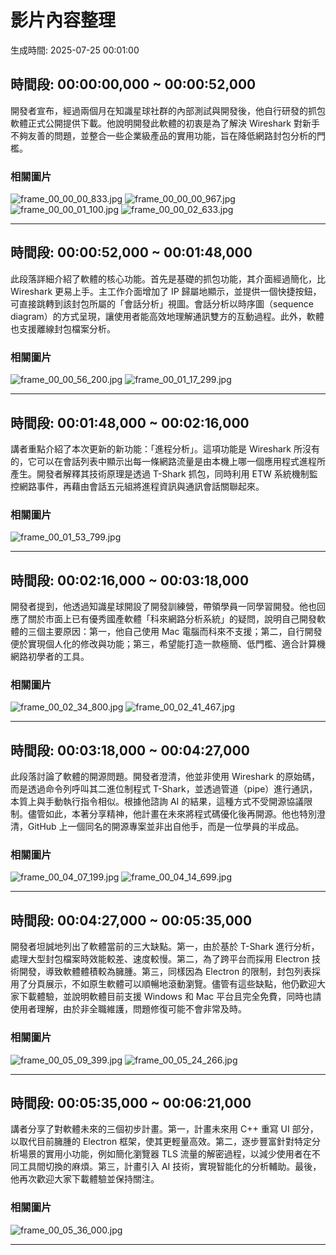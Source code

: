 # 影片內容整理

生成時間: 2025-07-25 00:01:00

## 時間段: 00:00:00,000 ~ 00:00:52,000

開發者宣布，經過兩個月在知識星球社群的內部測試與開發後，他自行研發的抓包軟體正式公開提供下載。他說明開發此軟體的初衷是為了解決 Wireshark 對新手不夠友善的問題，並整合一些企業級產品的實用功能，旨在降低網路封包分析的門檻。

### 相關圖片

![frame_00_00_00_833.jpg](frame_00_00_00_833.jpg)
![frame_00_00_00_967.jpg](frame_00_00_00_967.jpg)
![frame_00_00_01_100.jpg](frame_00_00_01_100.jpg)
![frame_00_00_02_633.jpg](frame_00_00_02_633.jpg)

---

## 時間段: 00:00:52,000 ~ 00:01:48,000

此段落詳細介紹了軟體的核心功能。首先是基礎的抓包功能，其介面經過簡化，比 Wireshark 更易上手。主工作介面增加了 IP 歸屬地顯示，並提供一個快捷按鈕，可直接跳轉到該封包所屬的「會話分析」視圖。會話分析以時序圖（sequence diagram）的方式呈現，讓使用者能高效地理解通訊雙方的互動過程。此外，軟體也支援離線封包檔案分析。

### 相關圖片

![frame_00_00_56_200.jpg](frame_00_00_56_200.jpg)
![frame_00_01_17_299.jpg](frame_00_01_17_299.jpg)

---

## 時間段: 00:01:48,000 ~ 00:02:16,000

講者重點介紹了本次更新的新功能：「進程分析」。這項功能是 Wireshark 所沒有的，它可以在會話列表中顯示出每一條網路流量是由本機上哪一個應用程式進程所產生。開發者解釋其技術原理是透過 T-Shark 抓包，同時利用 ETW 系統機制監控網路事件，再藉由會話五元組將進程資訊與通訊會話關聯起來。

### 相關圖片

![frame_00_01_53_799.jpg](frame_00_01_53_799.jpg)

---

## 時間段: 00:02:16,000 ~ 00:03:18,000

開發者提到，他透過知識星球開設了開發訓練營，帶領學員一同學習開發。他也回應了關於市面上已有優秀國產軟體「科來網路分析系統」的疑問，說明自己開發軟體的三個主要原因：第一，他自己使用 Mac 電腦而科來不支援；第二，自行開發便於實現個人化的修改與功能；第三，希望能打造一款極簡、低門檻、適合計算機網路初學者的工具。

### 相關圖片

![frame_00_02_34_800.jpg](frame_00_02_34_800.jpg)
![frame_00_02_41_467.jpg](frame_00_02_41_467.jpg)

---

## 時間段: 00:03:18,000 ~ 00:04:27,000

此段落討論了軟體的開源問題。開發者澄清，他並非使用 Wireshark 的原始碼，而是透過命令列呼叫其二進位制程式 T-Shark，並透過管道（pipe）進行通訊，本質上與手動執行指令相似。根據他諮詢 AI 的結果，這種方式不受開源協議限制。儘管如此，本著分享精神，他計畫在未來將程式碼優化後再開源。他也特別澄清，GitHub 上一個同名的開源專案並非出自他手，而是一位學員的半成品。

### 相關圖片

![frame_00_04_07_199.jpg](frame_00_04_07_199.jpg)
![frame_00_04_14_699.jpg](frame_00_04_14_699.jpg)

---

## 時間段: 00:04:27,000 ~ 00:05:35,000

開發者坦誠地列出了軟體當前的三大缺點。第一，由於基於 T-Shark 進行分析，處理大型封包檔案時效能較差、速度較慢。第二，為了跨平台而採用 Electron 技術開發，導致軟體體積較為臃腫。第三，同樣因為 Electron 的限制，封包列表採用了分頁展示，不如原生軟體可以順暢地滾動瀏覽。儘管有這些缺點，他仍歡迎大家下載體驗，並說明軟體目前支援 Windows 和 Mac 平台且完全免費，同時也請使用者理解，由於非全職維護，問題修復可能不會非常及時。

### 相關圖片

![frame_00_05_09_399.jpg](frame_00_05_09_399.jpg)
![frame_00_05_24_266.jpg](frame_00_05_24_266.jpg)

---

## 時間段: 00:05:35,000 ~ 00:06:21,000

講者分享了對軟體未來的三個初步計畫。第一，計畫未來用 C++ 重寫 UI 部分，以取代目前臃腫的 Electron 框架，使其更輕量高效。第二，逐步豐富針對特定分析場景的實用小功能，例如簡化瀏覽器 TLS 流量的解密過程，以減少使用者在不同工具間切換的麻煩。第三，計畫引入 AI 技術，實現智能化的分析輔助。最後，他再次歡迎大家下載體驗並保持關注。

### 相關圖片

![frame_00_05_36_000.jpg](frame_00_05_36_000.jpg)

---
